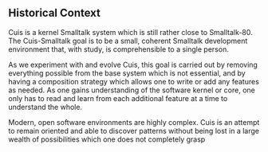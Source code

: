 
## Historical Context

Cuis is a kernel Smalltalk system which is still rather close to Smalltalk-80. The Cuis-Smalltalk goal is to be a small, coherent Smalltalk development environment that, with study, is comprehensible to a single person.

As we experiment with and evolve Cuis, this goal is carried out by removing everything possible from the base system which is not essential, and by having a composition strategy which allows one to write or add any features as needed. As one gains understanding of the software kernel or core, one only has to read and learn from each additional feature at a time to understand the whole.

Modern, open software environments are highly complex. Cuis is an attempt to remain oriented and able to discover patterns without being lost in a large wealth of possibilities which one does not completely grasp